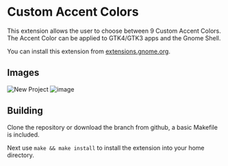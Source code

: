 # Custom Accent Colors

This extension allows the user to choose between 9 Custom Accent Colors. The Accent Color can be applied to GTK4/GTK3 apps and the Gnome Shell.

You can install this extension from [extensions.gnome.org](https://extensions.gnome.org/extension/5547/custom-accent-colors).

## Images

![New Project](https://github.com/Its-Juice/custom-accent-colors/assets/111902390/6e0b68fe-fdab-4c52-a27d-b719cb7f4929)
![image](https://github.com/Its-Juice/custom-accent-colors/assets/111902390/b042b423-c622-4c0d-8405-5aed579d3082)


## Building

Clone the repository or download the branch from github, a basic Makefile is included.

Next use `make && make install` to install the extension into your home directory.
